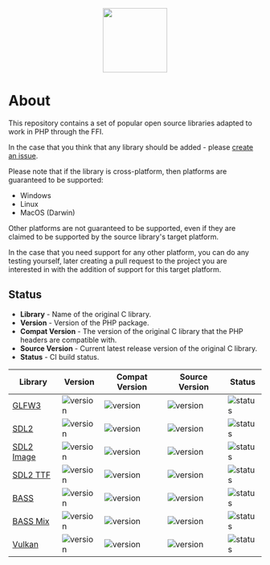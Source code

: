 <p align="center">
    <a href="https://github.com/ffi-headers">
        <img src="https://avatars.githubusercontent.com/u/101121010?s=256" width="128" />
    </a>
</p>

# About

This repository contains a set of popular open source libraries adapted to
work in PHP through the FFI.

In the case that you think that any library should be added - please [create
an issue](https://github.com/php-ffi-headers/.github/issues).

Please note that if the library is cross-platform, then platforms are guaranteed
to be supported:

- Windows
- Linux
- MacOS (Darwin)

Other platforms are not guaranteed to be supported, even if they are claimed
to be supported by the source library's target platform.

In the case that you need support for any other platform, you can do any
testing yourself, later creating a pull request to the project you are
interested in with the addition of support for this target platform.

## Status

- **Library** - Name of the original C library.
- **Version** - Version of the PHP package.
- **Compat Version** - The version of the original C library that the PHP
  headers are compatible with.
- **Source Version** - Current latest release version of the original C library.
- **Status** - CI build status.

<center>

| Library                                                             | Version                                                                                                                                  | Compat Version                                                                           | Source Version                                                                                                          | Status                                                                                     |
|---------------------------------------------------------------------|------------------------------------------------------------------------------------------------------------------------------------------|------------------------------------------------------------------------------------------|-------------------------------------------------------------------------------------------------------------------------|--------------------------------------------------------------------------------------------|
| [GLFW3](https://github.com/php-ffi-headers/glfw3-headers)           | ![version](https://img.shields.io/github/v/release/php-ffi-headers/glfw3-headers?style=flat-square&logo=php&label=&logoColor=white)      | ![version](https://img.shields.io/badge/GLFW3-3.3.7-004953.svg?style=flat-square)        | ![version](https://img.shields.io/github/v/tag/glfw/glfw?color=cc3c20&label=GLFW3&style=flat-square)                    | ![status](https://github.com/php-ffi-headers/glfw3-headers/workflows/build/badge.svg)      |
| [SDL2](https://github.com/php-ffi-headers/sdl2-headers)             | ![version](https://img.shields.io/github/v/release/php-ffi-headers/sdl2-headers?style=flat-square&logo=php&label=&logoColor=white)       | ![version](https://img.shields.io/badge/SDL2-2.0.22-004953.svg?style=flat-square)        | ![version](https://img.shields.io/github/v/tag/libsdl-org/SDL?color=cc3c20&label=SDL2&style=flat-square)                | ![status](https://github.com/php-ffi-headers/sdl2-headers/workflows/build/badge.svg)       |
| [SDL2 Image](https://github.com/php-ffi-headers/sdl2-image-headers) | ![version](https://img.shields.io/github/v/release/php-ffi-headers/sdl2-image-headers?style=flat-square&logo=php&label=&logoColor=white) | ![version](https://img.shields.io/badge/SDL2%20Image-2.0.5-004953.svg?style=flat-square) | ![version](https://img.shields.io/github/v/tag/libsdl-org/SDL_image?color=cc3c20&label=SDL2%20Image&style=flat-square)  | ![status](https://github.com/php-ffi-headers/sdl2-image-headers/workflows/build/badge.svg) |
| [SDL2 TTF](https://github.com/php-ffi-headers/sdl2-ttf-headers)     | ![version](https://img.shields.io/github/v/release/php-ffi-headers/sdl2-ttf-headers?style=flat-square&logo=php&label=&logoColor=white)   | ![version](https://img.shields.io/badge/SDL2%20TTF-2.0.18-004953.svg?style=flat-square)  | ![version](https://img.shields.io/github/v/tag/libsdl-org/SDL_ttf?color=cc3c20&label=SDL2%20TTF&style=flat-square)      | ![status](https://github.com/php-ffi-headers/sdl2-ttf-headers/workflows/build/badge.svg)   |
| [BASS](https://github.com/php-ffi-headers/bass-headers)             | ![version](https://img.shields.io/github/v/release/php-ffi-headers/bass-headers?style=flat-square&logo=php&label=&logoColor=white)       | ![version](https://img.shields.io/badge/BASS-2.4.16-004953.svg?style=flat-square)        | ![version](https://img.shields.io/badge/BASS-not%20available-lightgrey?style=flat-square)                               | ![status](https://github.com/php-ffi-headers/bass-headers/workflows/build/badge.svg)       |
| [BASS Mix](https://github.com/php-ffi-headers/bass-mix-headers)     | ![version](https://img.shields.io/github/v/release/php-ffi-headers/bass-mix-headers?style=flat-square&logo=php&label=&logoColor=white)   | ![version](https://img.shields.io/badge/BASS%20Mix-2.4.16-004953.svg?style=flat-square)  | ![version](https://img.shields.io/badge/BASS%20Mix-not%20available-lightgrey?style=flat-square)                         | ![status](https://github.com/php-ffi-headers/bass-mix-headers/workflows/build/badge.svg)   |
| [Vulkan](https://github.com/php-ffi-headers/vulkan-headers)         | ![version](https://img.shields.io/github/v/release/php-ffi-headers/vulkan-headers?style=flat-square&logo=php&label=&logoColor=white)     | ![version](https://img.shields.io/badge/Vulkan-1.3.224-004953.svg?style=flat-square)     | ![version](https://img.shields.io/github/v/tag/KhronosGroup/Vulkan-Headers?color=cc3c20&label=Vulkan&style=flat-square) | ![status](https://github.com/php-ffi-headers/vulkan-headers/workflows/build/badge.svg)     |

</center>
